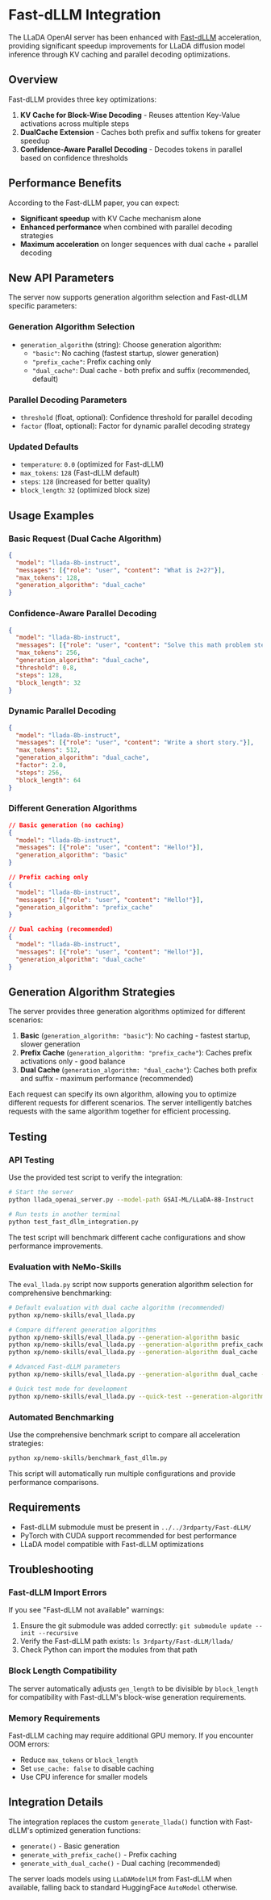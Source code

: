 # Fast-dLLM Integration

The LLaDA OpenAI server has been enhanced with [Fast-dLLM](https://github.com/NVlabs/Fast-dLLM) acceleration, providing significant speedup improvements for LLaDA diffusion model inference through KV caching and parallel decoding optimizations.

## Overview

Fast-dLLM provides three key optimizations:
1. **KV Cache for Block-Wise Decoding** - Reuses attention Key-Value activations across multiple steps
2. **DualCache Extension** - Caches both prefix and suffix tokens for greater speedup  
3. **Confidence-Aware Parallel Decoding** - Decodes tokens in parallel based on confidence thresholds

## Performance Benefits

According to the Fast-dLLM paper, you can expect:
- **Significant speedup** with KV Cache mechanism alone
- **Enhanced performance** when combined with parallel decoding strategies
- **Maximum acceleration** on longer sequences with dual cache + parallel decoding

## New API Parameters

The server now supports generation algorithm selection and Fast-dLLM specific parameters:

### Generation Algorithm Selection
- `generation_algorithm` (string): Choose generation algorithm:
  - `"basic"`: No caching (fastest startup, slower generation)
  - `"prefix_cache"`: Prefix caching only
  - `"dual_cache"`: Dual cache - both prefix and suffix (recommended, default)

### Parallel Decoding Parameters  
- `threshold` (float, optional): Confidence threshold for parallel decoding
- `factor` (float, optional): Factor for dynamic parallel decoding strategy



### Updated Defaults
- `temperature`: `0.0` (optimized for Fast-dLLM)
- `max_tokens`: `128` (Fast-dLLM default)  
- `steps`: `128` (increased for better quality)
- `block_length`: `32` (optimized block size)

## Usage Examples

### Basic Request (Dual Cache Algorithm)
```json
{
  "model": "llada-8b-instruct",
  "messages": [{"role": "user", "content": "What is 2+2?"}],
  "max_tokens": 128,
  "generation_algorithm": "dual_cache"
}
```

### Confidence-Aware Parallel Decoding
```json
{
  "model": "llada-8b-instruct", 
  "messages": [{"role": "user", "content": "Solve this math problem step by step."}],
  "max_tokens": 256,
  "generation_algorithm": "dual_cache",
  "threshold": 0.8,
  "steps": 128,
  "block_length": 32
}
```

### Dynamic Parallel Decoding  
```json
{
  "model": "llada-8b-instruct",
  "messages": [{"role": "user", "content": "Write a short story."}], 
  "max_tokens": 512,
  "generation_algorithm": "dual_cache",
  "factor": 2.0,
  "steps": 256,
  "block_length": 64
}
```

### Different Generation Algorithms
```json
// Basic generation (no caching)
{
  "model": "llada-8b-instruct",
  "messages": [{"role": "user", "content": "Hello!"}],
  "generation_algorithm": "basic"
}

// Prefix caching only
{
  "model": "llada-8b-instruct",
  "messages": [{"role": "user", "content": "Hello!"}],
  "generation_algorithm": "prefix_cache"
}

// Dual caching (recommended)
{
  "model": "llada-8b-instruct",
  "messages": [{"role": "user", "content": "Hello!"}],
  "generation_algorithm": "dual_cache"
}
```



## Generation Algorithm Strategies

The server provides three generation algorithms optimized for different scenarios:

1. **Basic** (`generation_algorithm: "basic"`): No caching - fastest startup, slower generation
2. **Prefix Cache** (`generation_algorithm: "prefix_cache"`): Caches prefix activations only - good balance
3. **Dual Cache** (`generation_algorithm: "dual_cache"`): Caches both prefix and suffix - maximum performance (recommended)

Each request can specify its own algorithm, allowing you to optimize different requests for different scenarios. The server intelligently batches requests with the same algorithm together for efficient processing.

## Testing

### API Testing
Use the provided test script to verify the integration:

```bash
# Start the server  
python llada_openai_server.py --model-path GSAI-ML/LLaDA-8B-Instruct

# Run tests in another terminal
python test_fast_dllm_integration.py
```

The test script will benchmark different cache configurations and show performance improvements.

### Evaluation with NeMo-Skills

The `eval_llada.py` script now supports generation algorithm selection for comprehensive benchmarking:

```bash
# Default evaluation with dual cache algorithm (recommended)
python xp/nemo-skills/eval_llada.py

# Compare different generation algorithms
python xp/nemo-skills/eval_llada.py --generation-algorithm basic        # No caching baseline
python xp/nemo-skills/eval_llada.py --generation-algorithm prefix_cache # Prefix caching
python xp/nemo-skills/eval_llada.py --generation-algorithm dual_cache   # Maximum performance

# Advanced Fast-dLLM parameters
python xp/nemo-skills/eval_llada.py --generation-algorithm dual_cache --threshold 0.8 --factor 2.0

# Quick test mode for development
python xp/nemo-skills/eval_llada.py --quick-test --generation-algorithm dual_cache
```

### Automated Benchmarking

Use the comprehensive benchmark script to compare all acceleration strategies:

```bash
python xp/nemo-skills/benchmark_fast_dllm.py
```

This script will automatically run multiple configurations and provide performance comparisons.

## Requirements

- Fast-dLLM submodule must be present in `../../3rdparty/Fast-dLLM/`
- PyTorch with CUDA support recommended for best performance
- LLaDA model compatible with Fast-dLLM optimizations

## Troubleshooting

### Fast-dLLM Import Errors
If you see "Fast-dLLM not available" warnings:
1. Ensure the git submodule was added correctly: `git submodule update --init --recursive`
2. Verify the Fast-dLLM path exists: `ls 3rdparty/Fast-dLLM/llada/`
3. Check Python can import the modules from that path

### Block Length Compatibility
The server automatically adjusts `gen_length` to be divisible by `block_length` for compatibility with Fast-dLLM's block-wise generation requirements.

### Memory Requirements
Fast-dLLM caching may require additional GPU memory. If you encounter OOM errors:
- Reduce `max_tokens` or `block_length` 
- Set `use_cache: false` to disable caching
- Use CPU inference for smaller models

## Integration Details

The integration replaces the custom `generate_llada()` function with Fast-dLLM's optimized generation functions:
- `generate()` - Basic generation
- `generate_with_prefix_cache()` - Prefix caching  
- `generate_with_dual_cache()` - Dual caching (recommended)

The server loads models using `LLaDAModelLM` from Fast-dLLM when available, falling back to standard HuggingFace `AutoModel` otherwise.
